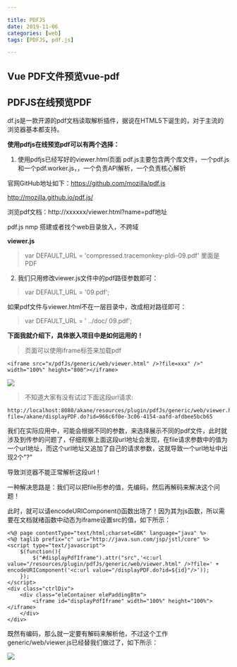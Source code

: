 ```yaml
---

title: PDFJS
date: 2019-11-06
categories: [web]
tags: [PDFJS, pdf.js]

---
```




##  Vue PDF文件预览vue-pdf

## PDFJS在线预览PDF



df.js是一款开源的pdf文档读取解析插件，据说在HTML5下诞生的，对于主流的浏览器基本都支持。

**使用pdfjs在线预览pdf可以有两个选择：**

1. 使用pdfjs已经写好的viewer.html页面
pdf.js主要包含两个库文件，一个pdf.js和一个pdf.worker.js，，一个负责API解析，一个负责核心解析

官网GitHub地址如下：https://github.com/mozilla/pdf.js

http://mozilla.github.io/pdf.js/

浏览pdf文档：http://xxxxxx/viewer.html?name=pdf地址

pdf.js nmp 搭建或者找个web目录放入，不跨域

 **viewer.js**

> var DEFAULT_URL = 'compressed.tracemonkey-pldi-09.pdf'  里面是PDF


 2. 我们只用修改viewer.js文件中的pdf路径参数即可：

> var DEFAULT_URL = '09.pdf';

如果pdf文件与viewer.html不在一层目录中，改成相对路径即可：

> var DEFAULT_URL = ' ../doc/ 09.pdf';

**下面我就介绍下，具体嵌入项目中是如何运用的！**



> 页面可以使用iframe标签来加载pdf


    <iframe src="x/pdfJs/generic/web/viewer.html" />?file=xxx" />" width="100%" height="800"></iframe>

![](https://www.linuxidc.com/upload/2015_06/150612094867576.png)



> 不知道大家有没有试过下面这段url请求:

    http://localhost:8080/akane/resources/plugin/pdfJs/generic/web/viewer.html?file=/akane/displayPDF.do?id=966c6f0e-3c06-4154-aafd-afdbee5bcb65

 我们在实际应用中，可能会根据不同的参数，来选择展示不同的pdf文件，此时就涉及到传参的问题了，仔细观察上面这段url地址会发现，在file请求参数中的值为一个url地址，而这个url地址又追加了自己的请求参数，这就导致一个url地址中出现2个"?"

导致浏览器不能正常解析这段url！

一种解决思路是：我们可以把file形参的值，先编码，然后再解码来解决这个问题！

此时，就可以请encodeURIComponent()函数出场了！因为其为js函数，所以需要在文档就绪函数中动态为iframe设置src的值，如下所示：

	<%@ page contentType="text/html;charset=GBK" language="java" %>
	<%@ taglib prefix="c" uri="http://java.sun.com/jsp/jstl/core" %>
	<script type="text/javascript">
	    $(function(){
	        $("#displayPdfIframe").attr("src",'<c:url value="/resources/plugin/pdfJs/generic/web/viewer.html" />?file=' + encodeURIComponent('<c:url value="/displayPDF.do?id=${id}"/>'));
	    });
	</script>
	<div class="ctrlDiv">
	    <div class="eleContainer elePaddingBtm">
	        <iframe id="displayPdfIframe" width="100%" height="100%"></iframe>
	    </div>
	</div> 

既然有编码，那么就一定要有解码来解析他，不过这个工作generic/web/viewer.js已经替我们做过了，如下所示：

![](https://www.linuxidc.com/upload/2015_06/150612094867577.png)